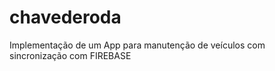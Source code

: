 # chavederoda
Implementação de um App para manutenção de veículos com sincronização com FIREBASE




